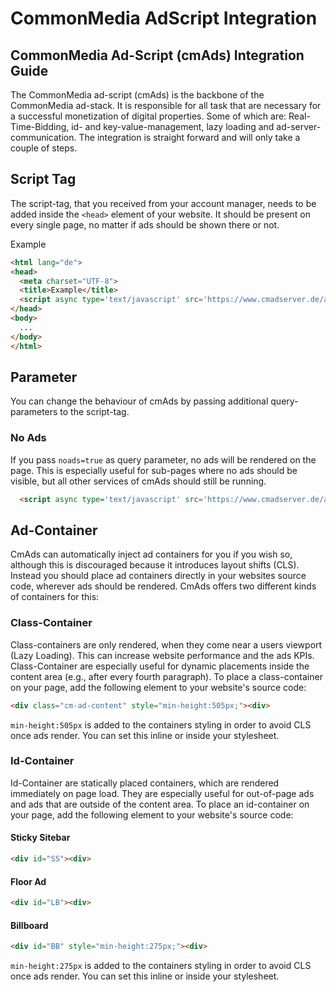 CommonMedia AdScript Integration
======

CommonMedia Ad-Script (cmAds) Integration Guide
----------------------------------------------------

The CommonMedia ad-script (cmAds) is the backbone of the CommonMedia ad-stack. It is responsible for all task that are necessary for a successful monetization of digital properties. Some of which are: Real-Time-Bidding, id- and key-value-management, lazy loading and ad-server-communication. The integration is straight forward and will only take a couple of steps.

## Script Tag

The script-tag, that you received from your account manager, needs to be added inside the `<head>` element of your website. It should be present on every single page, no matter if ads should be shown there or not.

Example

```html
<html lang="de">
<head>
  <meta charset="UTF-8">
  <title>Example</title>
  <script async type='text/javascript' src='https://www.cmadserver.de/ads/?site=example'></script>
</head>
<body>
  ...
</body>
</html>
```

## Parameter

You can change the behaviour of cmAds by passing additional query-parameters to the script-tag.

### No Ads

If you pass `noads=true` as query parameter, no ads will be rendered on the page. This is especially useful for sub-pages where no ads should be visible, but all other services of cmAds should still be running.

```html
  <script async type='text/javascript' src='https://www.cmadserver.de/ads/?site=example?noads=true'></script>
```

## Ad-Container

CmAds can automatically inject ad containers for you if you wish so, although this is discouraged because it introduces layout shifts (CLS). Instead you should place ad containers directly in your websites source code, wherever ads should be rendered. CmAds offers two different kinds of containers for this:

### Class-Container

Class-containers are only rendered, when they come near a users viewport (Lazy Loading). This can increase website performance and the ads KPIs. Class-Container are especially useful for dynamic placements inside the content area (e.g., after every fourth paragraph). To place a class-container on your page, add the following element to your website's source code:

```html
<div class="cm-ad-content" style="min-height:505px;"><div>
```

`min-height:505px` is added to the containers styling in order to avoid CLS once ads render. You can set this inline or inside your stylesheet.

### Id-Container

Id-Container are statically placed containers, which are rendered immediately on page load. They are especially useful for out-of-page ads and ads that are outside of the content area. To place an id-container on your page, add the following element to your website's source code:

#### Sticky Sitebar

```html
<div id="SS"><div>
```

#### Floor Ad

```html
<div id="LB"><div>
```

#### Billboard

```html
<div id="BB" style="min-height:275px;"><div>
```

`min-height:275px` is added to the containers styling in order to avoid CLS once ads render. You can set this inline or inside your stylesheet.
